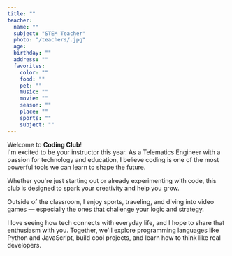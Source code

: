 ```yaml
---
title: ""
teacher:
  name: ""
  subject: "STEM Teacher"
  photo: "/teachers/.jpg"
  age: 
  birthday: ""
  address: ""
  favorites:
    color: ""
    food: ""
    pet: ""
    music: ""
    movie: ""
    season: ""
    place: ""
    sports: ""
    subject: ""
---
```


Welcome to **Coding Club**!  
I'm excited to be your instructor this year. As a Telematics Engineer with a passion for technology and education, I believe coding is one of the most powerful tools we can learn to shape the future.

Whether you're just starting out or already experimenting with code, this club is designed to spark your creativity and help you grow.

Outside of the classroom, I enjoy sports, traveling, and diving into video games — especially the ones that challenge your logic and strategy.

I love seeing how tech connects with everyday life, and I hope to share that enthusiasm with you. Together, we'll explore programming languages like Python and JavaScript, build cool projects, and learn how to think like real developers.

